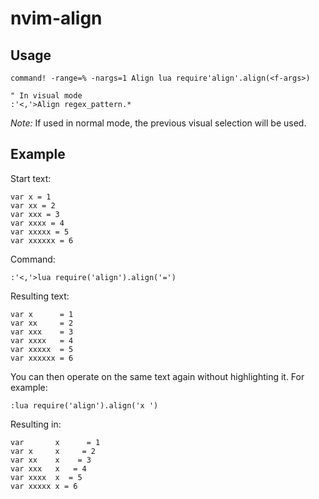 # nvim-align

## Usage

```vim
command! -range=% -nargs=1 Align lua require'align'.align(<f-args>)

" In visual mode
:'<,'>Align regex_pattern.*
```

*Note:* If used in normal mode, the previous visual selection will be used.

## Example

Start text:

```text
var x = 1
var xx = 2
var xxx = 3
var xxxx = 4
var xxxxx = 5
var xxxxxx = 6
```

Command:

```vim
:'<,'>lua require('align').align('=')
```

Resulting text:

```text
var x      = 1
var xx     = 2
var xxx    = 3
var xxxx   = 4
var xxxxx  = 5
var xxxxxx = 6
```

You can then operate on the same text again without highlighting it. For example:

```vim
:lua require('align').align('x ')
```

Resulting in:

```text
var       x      = 1
var x     x     = 2
var xx    x    = 3
var xxx   x   = 4
var xxxx  x  = 5
var xxxxx x = 6
```
